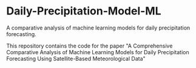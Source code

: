 # Daily-Precipitation-Model-ML
A comparative analysis of machine learning models for daily precipitation forecasting.

This repository contains the code for the paper "A Comprehensive Comparative Analysis of Machine Learning Models for Daily Precipitation Forecasting Using Satellite-Based Meteorological Data"
